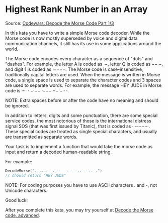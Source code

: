 # Highest Rank Number in an Array

Source: [Codewars: Decode the Morse Code Part 1/3](https://www.codewars.com/kata/54b724efac3d5402db00065e)

In this kata you have to write a simple Morse code decoder. While the Morse code is now mostly superseded by voice and digital data communication channels, it still has its use in some applications around the world.

The Morse code encodes every character as a sequence of "dots" and "dashes". For example, the letter A is coded as ·−, letter Q is coded as −−·−, and digit 1 is coded as ·−−−−. The Morse code is case-insensitive, traditionally capital letters are used. When the message is written in Morse code, a single space is used to separate the character codes and 3 spaces are used to separate words. For example, the message HEY JUDE in Morse code is ···· · −·−−   ·−−− ··− −·· ·.

NOTE: Extra spaces before or after the code have no meaning and should be ignored.

In addition to letters, digits and some punctuation, there are some special service codes, the most notorious of those is the international distress signal SOS (that was first issued by Titanic), that is coded as ···−−−···. These special codes are treated as single special characters, and usually are transmitted as separate words.

Your task is to implement a function that would take the morse code as input and return a decoded human-readable string.

For example:

```go
DecodeMorse(".... . -.--   .--- ..- -.. .")
// should return "HEY JUDE"
```

NOTE: For coding purposes you have to use ASCII characters . and -, not Unicode characters.

Good luck!

After you complete this kata, you may try yourself at [Decode the Morse code, advanced](http://www.codewars.com/kata/decode-the-morse-code-advanced).